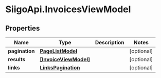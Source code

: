 # SiigoApi.InvoicesViewModel

## Properties

Name | Type | Description | Notes
------------ | ------------- | ------------- | -------------
**pagination** | [**PageListModel**](PageListModel.md) |  | [optional] 
**results** | [**[InvoiceViewModel]**](InvoiceViewModel.md) |  | [optional] 
**links** | [**LinksPagination**](LinksPagination.md) |  | [optional] 


